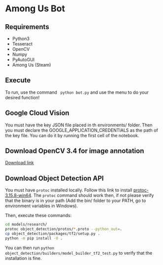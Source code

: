 # Among Us Bot
## Requirements

- Python3
- Tesseract
- OpenCV
- Numpy
- PyAutoGUI
- Among Us (Steam)

## Execute

To run, use the command ``` python bot.py``` and use the menu to do your desired function!

## Google Cloud Vision

You must have the key JSON file placed in th environments/ folder.
Then you must declare the GOOGLE_APPLICATION_CREDENTIALS as the path of the key file.
You can do it by running the first cell of the notebook.

## Download OpenCV 3.4 for image annotation

[Download link](https://sourceforge.net/projects/opencvlibrary/files/3.4.14/opencv-3.4.14-vc14_vc15.exe/download)

## Download Object Detection API

You must have `protoc` installed locally. Follow this link to install [protoc-3.15.8-win64](https://github.com/protocolbuffers/protobuf/releases/download/v3.15.8/protoc-3.15.8-win64.zip). The `protoc` command should work then, if not please verify that the binary is in your path (Add the bin/ folder to your PATH, go to environment variables in Windows).

Then, execute these commands:

```bash
cd models/research/
protoc object_detection/protos/*.proto --python_out=.
cp object_detection/packages/tf2/setup.py .
python -m pip install -U .
```

You can then run `python object_detection/builders/model_builder_tf2_test.py` to verify that the installation is fine.